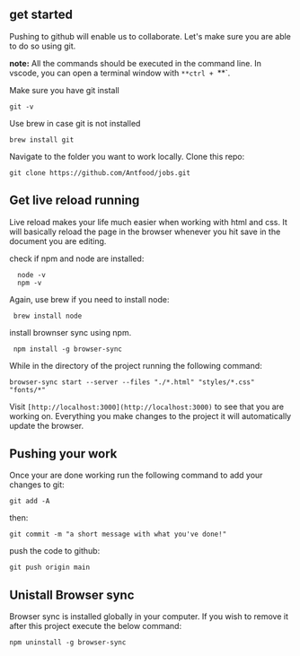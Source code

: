 ## get started

Pushing to github will enable us to collaborate.  Let's make sure you are able to do so using git.

**note:** All the commands should be executed in the command line. In vscode, you can open a terminal window with `**ctrl + `**`.

Make sure you have git install

    git -v

Use brew in case git is not installed

    brew install git

Navigate to the folder you want to work locally. Clone this repo:

    git clone https://github.com/Antfood/jobs.git


## Get live reload running
 
 Live reload makes your life much easier when working with html and css. It will basically reload the page in the browser whenever you hit save in the document you are editing.

check if npm and node are installed:

      node -v
      npm -v

Again, use brew if you need to install node:

     brew install node

install brownser sync using npm. 

     npm install -g browser-sync

While in the directory of the project running the following command:

    browser-sync start --server --files "./*.html" "styles/*.css" "fonts/*"

Visit `[http://localhost:3000](http://localhost:3000)` to see that you are working on.  Everything you make changes to the project it will automatically update the browser.


## Pushing your work

Once your are done working run the following command to add your changes to git:

    git add -A

then:

    git commit -m "a short message with what you've done!"

push the code to github:

    git push origin main

## Unistall Browser sync

Browser sync is installed globally in your computer. If you wish to remove it after this project execute the below command:

    npm uninstall -g browser-sync